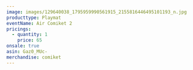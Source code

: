 ```yaml
---
image: images/129640038_1795959990561915_2155816446495101193_n.jpg
producttype: Playmat
eventName: Air Comiket 2
pricings:
  - quantity: 1
    price: 65
onsale: true
asin: Gaz0_MUc-
merchandise: comiket
---
```

